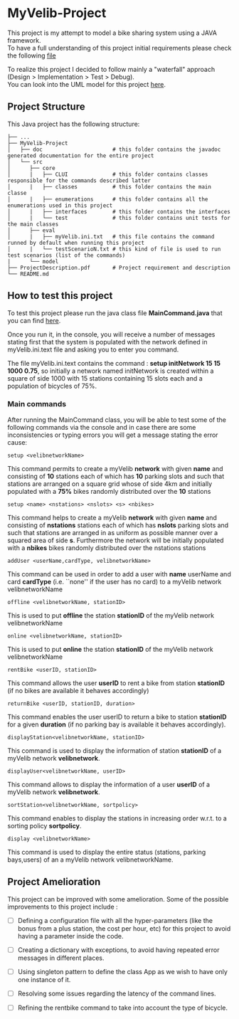 # MyVelib-Project

This project is my attempt to model a bike sharing system using a JAVA framework.\
To have a full understanding of this project initial requirements please check the following [file](ProjectDescription.pdf)

To realize this project I decided to follow mainly a "waterfall" approach (Design > Implementation > Test > Debug).\
You can look into the UML model for this project [here](https://drive.google.com/file/d/1q-TxoB0rqAr499ppoq3I8OMpADKcnXM9/view?usp=sharing).
## Project Structure
 This Java project has the following structure:
 
```
├── ...
├── MyVelib-Project                  
│   ├── doc                      # this folder contains the javadoc generated documentation for the entire project
│   └── src                   
│      ├── core               
│      |   ├── CLUI              # this folder contains classes responsible for the commands described latter
│      |   ├── classes           # this folder contains the main classe
│      |   ├── enumerations      # this folder contains all the enumerations used in this project
│      |   ├── interfaces        # this folder contains the interfaces
│      |   └── test              # this folder contains unit tests for the main classes
│      ├── eval                 
│      |   ├── myVelib.ini.txt   # this file contains the command runned by default when running this project
│      |   └── testScenarioN.txt # this kind of file is used to run test scenarios (list of the commands)
|      └── model
├── ProjectDescription.pdf       # Project requirement and description
└── README.md               
```
## How to test this project
To test this project please run the java class file **MainCommand.java** that you can find [here](MyVelib-Project/src/core/CLUI/RUN/MainCommand.java).

Once you run it, in the console, you will receive a number of messages stating first that the system is populated with the network defined in myVelib.ini.text file and asking you to enter you command.

The file myVelib.ini.text contains the command : **setup initNetwork 15 15 1000
0.75**, so initially a network named initNetwork is created within a square of side 1000
with 15 stations containing 15 slots each and a population of bicycles of 75%.
### Main commands
After running the MainCommand class, you will be able to test some of the following commands via the console and in case there are some inconsistencies or typing errors you will get a message stating the error cause:
```
setup <velibnetworkName>
```
This command permits to create a myVelib **network** with given **name** and
consisting of **10** stations each of which has **10** parking slots and such that stations
are arranged on a square grid whose of side 4km and initially populated with a **75%**
bikes randomly distributed over the **10** stations
``` 
setup <name> <nstations> <nslots> <s> <nbikes>
```
This command helps to create a myVelib **network** with given **name** and consisting of **nstations** stations each of which has **nslots**
parking slots and such that stations are arranged in as uniform as possible manner
over a squared area of side **s**. Furthermore the network will
be initially populated with a **nbikes** bikes randomly distributed over the nstations
stations
```
addUser <userName,cardType, velibnetworkName>
``` 
This command can be used in order to add a user with **name**
userName and card **cardType** (i.e. ``none'' if the user has no card) to a myVelib network velibnetworkName

```
offline <velibnetworkName, stationID>
```
This is used to put **offline** the station **stationID**
of the myVelib network velibnetworkName
```
online <velibnetworkName, stationID>
```
This is used to put **online** the station **stationID** of
the myVelib network velibnetworkName
```
rentBike <userID, stationID>
```
This command allows the user **userID** to rent a bike from station
**stationID** (if no bikes are available it behaves accordingly)
```
returnBike <userID, stationID, duration>
```
This command enables the user userID to return a
bike to station **stationID** for a given **duration** (if no parking bay is available it
behaves accordingly).
```
displayStation<velibnetworkName, stationID>
```
This command is used to display the information of station **stationID** of a myVelib network **velibnetwork**.
```
displayUser<velibnetworkName, userID>
```
This command allows to display the information of a user **userID** of a myVelib network **velibnetwork**.
```
sortStation<velibnetworkName, sortpolicy>
```
This command enables to display the stations in increasing order w.r.t. to a sorting policy **sortpolicy**.
```
display <velibnetworkName>
```
This command is used to display the entire status (stations, parking bays,users) of an a myVelib network velibnetworkName.
## Project Amelioration

This project can be improved with some amelioration. Some of the possible improvements to this project include :

- [ ] Defining a configuration file with all the hyper-parameters (like the bonus from a
plus station, the cost per hour, etc) for this project to avoid having a parameter
inside the code.
- [ ] Creating a dictionary with exceptions, to avoid having repeated error messages in different places.
- [ ] Using singleton pattern to define the class App as we wish to have only one instance of it.
- [ ] Resolving some issues regarding the latency of the command lines.
- [ ] Refining the rentbike command to take into account the type of bicycle.

